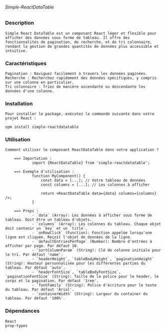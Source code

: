 ###### Simple-ReactDataTable ######


### Description ###

    Simple React DataTable est un composant React léger et flexible pour afficher des données sous forme de tableau. Il offre des fonctionnalités de pagination, de recherche, et de tri colonnaire, rendant la gestion de grandes quantités de données plus accessible et intuitive.


### Caractéristiques ###

    Pagination : Naviguez facilement à travers les données paginées.
    Recherche : Recherchez rapidement des données spécifiques, y compris sur une colonne en particulier.
    Tri colonnaire : Triez de manière ascendante ou descendante les données d'une colonne.


### Installation ###

    Pour installer le package, exécutez la commande suivante dans votre projet React :

    npm install simple-reactdatatable


### Utilisation ###

    Comment utiliser le composant ReactDataTable dans votre application ?

        ==> Importation : 
                import {ReactDataTable} from 'simple-reactdatatable';

        ==> Exemple d'utilisation :
                function MyComponent() {
                    const data = [...]; // Votre tableau de données
                    const columns = [...]; // Les colonnes à afficher

                    return <ReactDataTable data={data} columns={columns} />;
                }

        ==> Props :
                - `data` (Array): Les données à afficher sous forme de tableau. Doit être un tableau d'objets.
                - `columns` (Array): Les colonnes du tableau. Chaque objet doit contenir un `key` et un `title`.
                - `onRowClick` (Function): Fonction appelée lorsqu'une ligne est cliquée. Reçoit l'objet de données de la ligne.
                - `defaultEntriesPerPage` (Number): Nombre d'entrées à afficher par page. Par défaut 10.
                - `sortColumnParam` (String): Clé de colonne initiale pour le tri. Par défaut 'name'.
                - `headerHeight`, `tableBodyHeight`, `paginationHeight` (String): Hauteur personnalisée pour les différentes parties du tableau. Par défaut 'auto'.
                - `headerFontSize`, `tableBodyFontSize`, `paginationFontSize` (String): Taille de la police pour le header, le corps et la pagination. Par défaut '1rem'.
                - `fontFamily` (String): Police d'écriture pour le texte du tableau. Par défaut 'Arial'.
                - `containerWidth` (String): Largeur du container du tableau. Par défaut '100%'.


### Dépendances ###
    React
    prop-types